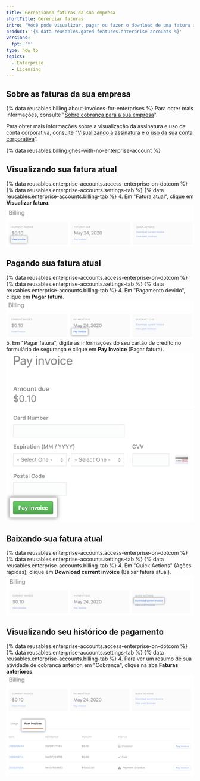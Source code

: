 ```yaml
---
title: Gerenciando faturas da sua empresa
shortTitle: Gerenciar faturas
intro: 'Você pode visualizar, pagar ou fazer o download de uma fatura atual da sua empresa e poderá ver seu histórico de pagamentos.'
product: '{% data reusables.gated-features.enterprise-accounts %}'
versions:
  fpt: '*'
type: how_to
topics:
  - Enterprise
  - Licensing
---
```


## Sobre as faturas da sua empresa

{% data reusables.billing.about-invoices-for-enterprises %} Para obter mais informações, consulte "[Sobre cobrança para a sua empresa](/billing/managing-billing-for-your-github-account/about-billing-for-your-enterprise)".

Para obter mais informações sobre a visualização da assinatura e uso da conta corporativa, consulte "[Visualizando a assinatura e o uso da sua conta corporativa](/billing/managing-billing-for-your-github-account/viewing-the-subscription-and-usage-for-your-enterprise-account)".

{% data reusables.billing.ghes-with-no-enterprise-account %}

## Visualizando sua fatura atual

{% data reusables.enterprise-accounts.access-enterprise-on-dotcom %}
{% data reusables.enterprise-accounts.settings-tab %}
{% data reusables.enterprise-accounts.billing-tab %}
4. Em "Fatura atual", clique em **Visualizar fatura**. ![Link de visualização da fatura](/assets/images/help/business-accounts/view-invoice-link.png)

## Pagando sua fatura atual

{% data reusables.enterprise-accounts.access-enterprise-on-dotcom %}
{% data reusables.enterprise-accounts.settings-tab %}
{% data reusables.enterprise-accounts.billing-tab %}
4. Em "Pagamento devido", clique em **Pagar fatura**. ![Link de pagamento da fatura](/assets/images/help/business-accounts/pay-invoice-link.png)
5. Em "Pagar fatura", digite as informações do seu cartão de crédito no formulário de segurança e clique em **Pay Invoice** (Pagar fatura). ![Confirmar e pagar a fatura](/assets/images/help/business-accounts/pay-invoice.png)

## Baixando sua fatura atual

{% data reusables.enterprise-accounts.access-enterprise-on-dotcom %}
{% data reusables.enterprise-accounts.settings-tab %}
{% data reusables.enterprise-accounts.billing-tab %}
4. Em "Quick Actions" (Ações rápidas), clique em **Download current invoice** (Baixar fatura atual). ![Link para baixar fatura atual](/assets/images/help/business-accounts/download-current-invoice.png)

## Visualizando seu histórico de pagamento

{% data reusables.enterprise-accounts.access-enterprise-on-dotcom %}
{% data reusables.enterprise-accounts.settings-tab %}
{% data reusables.enterprise-accounts.billing-tab %}
4. Para ver um resumo de sua atividade de cobrança anterior, em "Cobrança", clique na aba **Faturas anteriores**. ![Aba de visualização de histórico de pagamento](/assets/images/help/business-accounts/view-payment-history.png)
